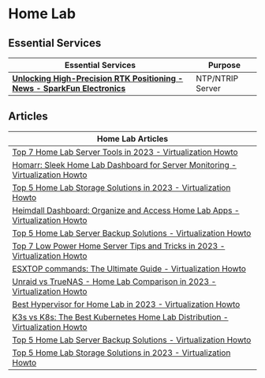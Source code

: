 # Home Lab

## Essential Services

| Essential Services | Purpose |
|---|---|
| **[Unlocking High-Precision RTK Positioning - News - SparkFun Electronics](https://www.sparkfun.com/news/7401?_hsmi=264570328&_hsenc=p2ANqtz-8mYIMo-lyv0BAtJ14bPLj3KM60o_HLHbWEZhXF64wzJNd_GCy1LNde85sFDGAJWSWVg0qV7ZQ_o-tRI9-ZTcznsNjOQ7RGcXejfYVnLAN8t1dX3lg& )** | NTP/NTRIP Server | 

## Articles

| Home Lab Articles |
|----|
|[Top 7 Home Lab Server Tools in 2023 - Virtualization Howto](https://www.virtualizationhowto.com/2023/05/top-7-home-lab-server-tools-in-2023/ ) |
| [Homarr: Sleek Home Lab Dashboard for Server Monitoring - Virtualization Howto](https://www.virtualizationhowto.com/2023/06/homarr-sleek-home-lab-dashboard-for-server-monitoring/ ) |
| [Top 5 Home Lab Storage Solutions in 2023 - Virtualization Howto](https://www.virtualizationhowto.com/2023/07/top-5-home-lab-storage-solutions-in-2023/ ) |
| [Heimdall Dashboard: Organize and Access Home Lab Apps - Virtualization Howto](https://www.virtualizationhowto.com/2023/04/heimdall-dashboard-organize-and-access-home-lab-apps/ ) |
| [Top 5 Home Lab Server Backup Solutions - Virtualization Howto](https://www.virtualizationhowto.com/2023/06/top-5-home-lab-server-backup-solutions/ ) |
| [Top 7 Low Power Home Server Tips and Tricks in 2023 - Virtualization Howto](https://www.virtualizationhowto.com/2023/06/top-7-low-power-home-server-tips-and-tricks-in-2023/ ) |
| [ESXTOP commands: The Ultimate Guide - Virtualization Howto](https://www.virtualizationhowto.com/2023/07/esxtop-commands-the-ultimate-guide/ ) |
| [Unraid vs TrueNAS - Home Lab Comparison in 2023 - Virtualization Howto](https://www.virtualizationhowto.com/2023/05/unraid-vs-truenas-home-lab-comparison-in-2023/ ) |
|[Best Hypervisor for Home Lab in 2023 - Virtualization Howto](https://www.virtualizationhowto.com/2023/06/best-hypervisor-for-home-lab-in-2023/ )|
| [K3s vs K8s: The Best Kubernetes Home Lab Distribution - Virtualization Howto](https://www.virtualizationhowto.com/2023/07/k3s-vs-k8s-the-best-kubernetes-home-lab-distribution/ ) |
| [Top 5 Home Lab Server Backup Solutions - Virtualization Howto](https://www.virtualizationhowto.com/2023/06/top-5-home-lab-server-backup-solutions/ ) |
| [Top 5 Home Lab Storage Solutions in 2023 - Virtualization Howto](https://www.virtualizationhowto.com/2023/07/top-5-home-lab-storage-solutions-in-2023/ ) |
